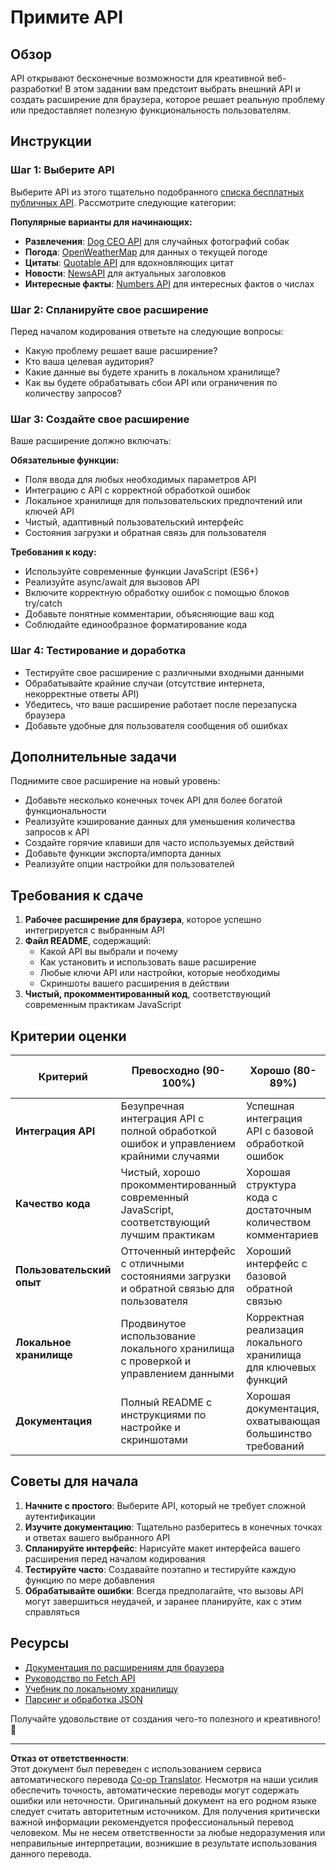 <!--
CO_OP_TRANSLATOR_METADATA:
{
  "original_hash": "25b8d28b8531352d4eb67291fd7824c4",
  "translation_date": "2025-10-22T22:31:58+00:00",
  "source_file": "5-browser-extension/2-forms-browsers-local-storage/assignment.md",
  "language_code": "ru"
}
-->
# Примите API

## Обзор

API открывают бесконечные возможности для креативной веб-разработки! В этом задании вам предстоит выбрать внешний API и создать расширение для браузера, которое решает реальную проблему или предоставляет полезную функциональность пользователям.

## Инструкции

### Шаг 1: Выберите API
Выберите API из этого тщательно подобранного [списка бесплатных публичных API](https://github.com/public-apis/public-apis). Рассмотрите следующие категории:

**Популярные варианты для начинающих:**
- **Развлечения**: [Dog CEO API](https://dog.ceo/dog-api/) для случайных фотографий собак
- **Погода**: [OpenWeatherMap](https://openweathermap.org/api) для данных о текущей погоде
- **Цитаты**: [Quotable API](https://quotable.io/) для вдохновляющих цитат
- **Новости**: [NewsAPI](https://newsapi.org/) для актуальных заголовков
- **Интересные факты**: [Numbers API](http://numbersapi.com/) для интересных фактов о числах

### Шаг 2: Спланируйте свое расширение
Перед началом кодирования ответьте на следующие вопросы:
- Какую проблему решает ваше расширение?
- Кто ваша целевая аудитория?
- Какие данные вы будете хранить в локальном хранилище?
- Как вы будете обрабатывать сбои API или ограничения по количеству запросов?

### Шаг 3: Создайте свое расширение
Ваше расширение должно включать:

**Обязательные функции:**
- Поля ввода для любых необходимых параметров API
- Интеграцию с API с корректной обработкой ошибок
- Локальное хранилище для пользовательских предпочтений или ключей API
- Чистый, адаптивный пользовательский интерфейс
- Состояния загрузки и обратная связь для пользователя

**Требования к коду:**
- Используйте современные функции JavaScript (ES6+)
- Реализуйте async/await для вызовов API
- Включите корректную обработку ошибок с помощью блоков try/catch
- Добавьте понятные комментарии, объясняющие ваш код
- Соблюдайте единообразное форматирование кода

### Шаг 4: Тестирование и доработка
- Тестируйте свое расширение с различными входными данными
- Обрабатывайте крайние случаи (отсутствие интернета, некорректные ответы API)
- Убедитесь, что ваше расширение работает после перезапуска браузера
- Добавьте удобные для пользователя сообщения об ошибках

## Дополнительные задачи

Поднимите свое расширение на новый уровень:
- Добавьте несколько конечных точек API для более богатой функциональности
- Реализуйте кэширование данных для уменьшения количества запросов к API
- Создайте горячие клавиши для часто используемых действий
- Добавьте функции экспорта/импорта данных
- Реализуйте опции настройки для пользователей

## Требования к сдаче

1. **Рабочее расширение для браузера**, которое успешно интегрируется с выбранным API
2. **Файл README**, содержащий:
   - Какой API вы выбрали и почему
   - Как установить и использовать ваше расширение
   - Любые ключи API или настройки, которые необходимы
   - Скриншоты вашего расширения в действии
3. **Чистый, прокомментированный код**, соответствующий современным практикам JavaScript

## Критерии оценки

| Критерий | Превосходно (90-100%) | Хорошо (80-89%) | Удовлетворительно (70-79%) | Начальный уровень (60-69%) |
|----------|-----------------------|-----------------|----------------------------|----------------------------|
| **Интеграция API** | Безупречная интеграция API с полной обработкой ошибок и управлением крайними случаями | Успешная интеграция API с базовой обработкой ошибок | API работает, но с ограниченной обработкой ошибок | Серьезные проблемы с интеграцией API |
| **Качество кода** | Чистый, хорошо прокомментированный современный JavaScript, соответствующий лучшим практикам | Хорошая структура кода с достаточным количеством комментариев | Код работает, но требует лучшей организации | Плохое качество кода с минимальными комментариями |
| **Пользовательский опыт** | Отточенный интерфейс с отличными состояниями загрузки и обратной связью для пользователя | Хороший интерфейс с базовой обратной связью | Базовый интерфейс, который работает удовлетворительно | Плохой пользовательский опыт с запутанным интерфейсом |
| **Локальное хранилище** | Продвинутое использование локального хранилища с проверкой и управлением данными | Корректная реализация локального хранилища для ключевых функций | Базовая реализация локального хранилища | Минимальное или некорректное использование локального хранилища |
| **Документация** | Полный README с инструкциями по настройке и скриншотами | Хорошая документация, охватывающая большинство требований | Базовая документация, в которой отсутствуют некоторые детали | Плохая или отсутствующая документация |

## Советы для начала

1. **Начните с простого**: Выберите API, который не требует сложной аутентификации
2. **Изучите документацию**: Тщательно разберитесь в конечных точках и ответах вашего выбранного API
3. **Спланируйте интерфейс**: Нарисуйте макет интерфейса вашего расширения перед началом кодирования
4. **Тестируйте часто**: Создавайте поэтапно и тестируйте каждую функцию по мере добавления
5. **Обрабатывайте ошибки**: Всегда предполагайте, что вызовы API могут завершиться неудачей, и заранее планируйте, как с этим справляться

## Ресурсы

- [Документация по расширениям для браузера](https://developer.mozilla.org/docs/Mozilla/Add-ons/WebExtensions)
- [Руководство по Fetch API](https://developer.mozilla.org/docs/Web/API/Fetch_API/Using_Fetch)
- [Учебник по локальному хранилищу](https://developer.mozilla.org/docs/Web/API/Window/localStorage)
- [Парсинг и обработка JSON](https://developer.mozilla.org/docs/Web/JavaScript/Reference/Global_Objects/JSON)

Получайте удовольствие от создания чего-то полезного и креативного! 🚀

---

**Отказ от ответственности**:  
Этот документ был переведен с использованием сервиса автоматического перевода [Co-op Translator](https://github.com/Azure/co-op-translator). Несмотря на наши усилия обеспечить точность, автоматические переводы могут содержать ошибки или неточности. Оригинальный документ на его родном языке следует считать авторитетным источником. Для получения критически важной информации рекомендуется профессиональный перевод человеком. Мы не несем ответственности за любые недоразумения или неправильные интерпретации, возникшие в результате использования данного перевода.